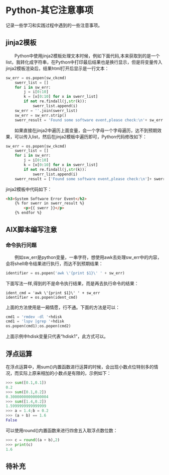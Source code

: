 # Python-其它注意事项
记录一些学习和实践过程中遇到的一些注意事项。
## jinja2模板
&#8195;&#8195;Python中使用jinja2模板处理文本时候，例如下面代码,本来获取到的是一个list，我转化成字符串，在Python中打印最后结果也是换行显示，但是将变量传入jinja2模板渲染后，结果html打开后显示是一行文本：
```python
sw_err = os.popen(sw_ckcmd)
    swerr_list = []
    for i in sw_err:
        j = i[0:10]
        k = [x[0:10] for x in swerr_list]
        if not re.findall(j,str(k)):
            swerr_list.append(i)
    sw_err = ''.join(swerr_list)
    sw_err = sw_err.strip()
    swerr_result = 'Found some software event,please check:\n'+ sw_err
```
&#8195;&#8195;如果直接在jinja2中遍历上面变量，会一个字母一个字母遍历，达不到预期效果，可以传入list，然后在jinja2模板中遍历即可，Python代码修改如下：
```python
sw_err = os.popen(sw_ckcmd)
    swerr_list = []
    for i in sw_err:
        j = i[0:10]
        k = [x[0:10] for x in swerr_list]
        if not re.findall(j,str(k)):
            swerr_list.append(i)
    swerr_result = ['Found some software event,please check:\n']+ swerr_list
```
jinja2模板中代码如下：
```html
<h3>System Software Error Event</h2> 
    {% for swerr in swerr_result %}
        <p>{{ swerr }}</p>
    {% endfor %}
```
## AIX脚本编写注意
### 命令执行问题
&#8195;&#8195;例如sw_err是python变量，一串字符，想使用awk去处理sw_err中的内容，会将shell命令结果进行执行，而达不到预期结果：
```python
identifier = os.popen('awk \'{print $1}\' ' + sw_err)
```
下面写法一样,得到的不是命令执行结果，而是再去执行命令的结果：
```
ident_cmd = 'awk \'{print $1}\' ' + sw_err
identifier = os.popen(ident_cmd)
```
上面的方法使用是一厢情愿，行不通。下面的方法是可以：
```python
cmd1 = 'rmdev -dl '+hdisk
cmd1 = 'lspv |grep '+hdisk
os.popen(cmd1);os.popen(cmd2)
```
上面示例中hdisk变量只代表“hdisk1”，此方式可以。
## 浮点运算
在浮点运算中，用sum()内置函数进行运算的时候，会出现小数点位特别多的情况，而实际上原来相加的小数点是有限的，示例如下：
```python
>>> sum([0.1,0.1])
0.2
>>> sum([0.1,0.2])
0.30000000000000004
>>> sum([1.4,0.2])
1.5999999999999999
>>> a = 1.4;b = 0.2
>>> (a + b) == 1.6
False
```
可以使用round()内置函数来进行四舍五入取浮点数位数：
```python
>>> c = round((a + b),2)  
>>> print(c)
1.6
```
## 待补充
